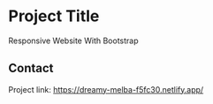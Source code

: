 # Project Title

Responsive Website With Bootstrap

## Contact

Project link: https://dreamy-melba-f5fc30.netlify.app/
